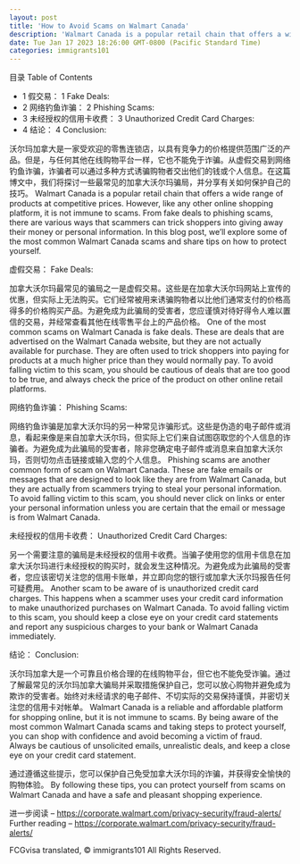 ```yaml
---
layout: post
title: 'How to Avoid Scams on Walmart Canada'
description: 'Walmart Canada is a popular retail chain that offers a wide range of products at competitive prices. However, like any other online shopping platform, it is not immune to scams. From fake deals to phishing scams, there are various ways that scammers can trick shoppers into giving away their money or personal information. In this […]'
date: Tue Jan 17 2023 18:26:00 GMT-0800 (Pacific Standard Time)
categories: immigrants101
---
```


目录	Table of Contents
	
* 1 假交易：	  1 Fake Deals:
* 2 网络钓鱼诈骗：	  2 Phishing Scams:
* 3 未经授权的信用卡收费：	  3 Unauthorized Credit Card Charges:
* 4 结论：	  4 Conclusion:
	
沃尔玛加拿大是一家受欢迎的零售连锁店，以具有竞争力的价格提供范围广泛的产品。但是，与任何其他在线购物平台一样，它也不能免于诈骗。从虚假交易到网络钓鱼诈骗，诈骗者可以通过多种方式诱骗购物者交出他们的钱或个人信息。在这篇博文中，我们将探讨一些最常见的加拿大沃尔玛骗局，并分享有关如何保护自己的技巧。	Walmart Canada is a popular retail chain that offers a wide range of products at competitive prices. However, like any other online shopping platform, it is not immune to scams. From fake deals to phishing scams, there are various ways that scammers can trick shoppers into giving away their money or personal information. In this blog post, we’ll explore some of the most common Walmart Canada scams and share tips on how to protect yourself.
	
虚假交易：	Fake Deals:
	
加拿大沃尔玛最常见的骗局之一是虚假交易。这些是在加拿大沃尔玛网站上宣传的优惠，但实际上无法购买。它们经常被用来诱骗购物者以比他们通常支付的价格高得多的价格购买产品。为避免成为此骗局的受害者，您应谨慎对待好得令人难以置信的交易，并经常查看其他在线零售平台上的产品价格。	One of the most common scams on Walmart Canada is fake deals. These are deals that are advertised on the Walmart Canada website, but they are not actually available for purchase. They are often used to trick shoppers into paying for products at a much higher price than they would normally pay. To avoid falling victim to this scam, you should be cautious of deals that are too good to be true, and always check the price of the product on other online retail platforms.
	
网络钓鱼诈骗：	Phishing Scams:
	
网络钓鱼诈骗是加拿大沃尔玛的另一种常见诈骗形式。这些是伪造的电子邮件或消息，看起来像是来自加拿大沃尔玛，但实际上它们来自试图窃取您的个人信息的诈骗者。为避免成为此骗局的受害者，除非您确定电子邮件或消息来自加拿大沃尔玛，否则切勿点击链接或输入您的个人信息。	Phishing scams are another common form of scam on Walmart Canada. These are fake emails or messages that are designed to look like they are from Walmart Canada, but they are actually from scammers trying to steal your personal information. To avoid falling victim to this scam, you should never click on links or enter your personal information unless you are certain that the email or message is from Walmart Canada.
	
未经授权的信用卡收费：	Unauthorized Credit Card Charges:
	
另一个需要注意的骗局是未经授权的信用卡收费。当骗子使用您的信用卡信息在加拿大沃尔玛进行未经授权的购买时，就会发生这种情况。为避免成为此骗局的受害者，您应该密切关注您的信用卡账单，并立即向您的银行或加拿大沃尔玛报告任何可疑费用。	Another scam to be aware of is unauthorized credit card charges. This happens when a scammer uses your credit card information to make unauthorized purchases on Walmart Canada. To avoid falling victim to this scam, you should keep a close eye on your credit card statements and report any suspicious charges to your bank or Walmart Canada immediately.
	
结论：	Conclusion:
	
沃尔玛加拿大是一个可靠且价格合理的在线购物平台，但它也不能免受诈骗。通过了解最常见的沃尔玛加拿大骗局并采取措施保护自己，您可以放心购物并避免成为欺诈的受害者。始终对未经请求的电子邮件、不切实际的交易保持谨慎，并密切关注您的信用卡对帐单。	Walmart Canada is a reliable and affordable platform for shopping online, but it is not immune to scams. By being aware of the most common Walmart Canada scams and taking steps to protect yourself, you can shop with confidence and avoid becoming a victim of fraud. Always be cautious of unsolicited emails, unrealistic deals, and keep a close eye on your credit card statement.
	
通过遵循这些提示，您可以保护自己免受加拿大沃尔玛的诈骗，并获得安全愉快的购物体验。	By following these tips, you can protect yourself from scams on Walmart Canada and have a safe and pleasant shopping experience.
	
进一步阅读 – https://corporate.walmart.com/privacy-security/fraud-alerts/	Further reading – https://corporate.walmart.com/privacy-security/fraud-alerts/

FCGvisa translated, © immigrants101 All Rights Reserved.

